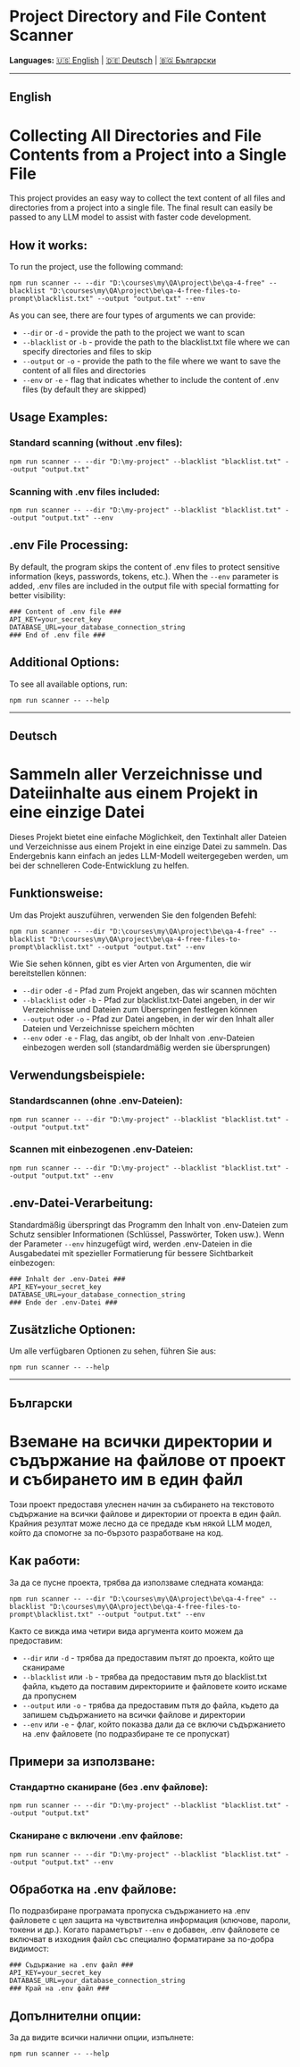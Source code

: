 # Project Directory and File Content Scanner

**Languages:** [🇺🇸 English](#english) | [🇩🇪 Deutsch](#deutsch) | [🇧🇬 Български](#български)

---

## English

# Collecting All Directories and File Contents from a Project into a Single File

This project provides an easy way to collect the text content of all files and directories from a project into a single file. The final result can easily be passed to any LLM model to assist with faster code development.

## How it works:

To run the project, use the following command:
```
npm run scanner -- --dir "D:\courses\my\QA\project\be\qa-4-free" --blacklist "D:\courses\my\QA\project\be\qa-4-free-files-to-prompt\blacklist.txt" --output "output.txt" --env
```

As you can see, there are four types of arguments we can provide:

- `--dir` or `-d` - provide the path to the project we want to scan
- `--blacklist` or `-b` - provide the path to the blacklist.txt file where we can specify directories and files to skip
- `--output` or `-o` - provide the path to the file where we want to save the content of all files and directories
- `--env` or `-e` - flag that indicates whether to include the content of .env files (by default they are skipped)

## Usage Examples:

### Standard scanning (without .env files):
```
npm run scanner -- --dir "D:\my-project" --blacklist "blacklist.txt" --output "output.txt"
```

### Scanning with .env files included:
```
npm run scanner -- --dir "D:\my-project" --blacklist "blacklist.txt" --output "output.txt" --env
```

## .env File Processing:

By default, the program skips the content of .env files to protect sensitive information (keys, passwords, tokens, etc.). When the `--env` parameter is added, .env files are included in the output file with special formatting for better visibility:

```
### Content of .env file ###
API_KEY=your_secret_key
DATABASE_URL=your_database_connection_string
### End of .env file ###
```

## Additional Options:

To see all available options, run:
```
npm run scanner -- --help
```

---

## Deutsch

# Sammeln aller Verzeichnisse und Dateiinhalte aus einem Projekt in eine einzige Datei

Dieses Projekt bietet eine einfache Möglichkeit, den Textinhalt aller Dateien und Verzeichnisse aus einem Projekt in eine einzige Datei zu sammeln. Das Endergebnis kann einfach an jedes LLM-Modell weitergegeben werden, um bei der schnelleren Code-Entwicklung zu helfen.

## Funktionsweise:

Um das Projekt auszuführen, verwenden Sie den folgenden Befehl:
```
npm run scanner -- --dir "D:\courses\my\QA\project\be\qa-4-free" --blacklist "D:\courses\my\QA\project\be\qa-4-free-files-to-prompt\blacklist.txt" --output "output.txt" --env
```

Wie Sie sehen können, gibt es vier Arten von Argumenten, die wir bereitstellen können:

- `--dir` oder `-d` - Pfad zum Projekt angeben, das wir scannen möchten
- `--blacklist` oder `-b` - Pfad zur blacklist.txt-Datei angeben, in der wir Verzeichnisse und Dateien zum Überspringen festlegen können
- `--output` oder `-o` - Pfad zur Datei angeben, in der wir den Inhalt aller Dateien und Verzeichnisse speichern möchten
- `--env` oder `-e` - Flag, das angibt, ob der Inhalt von .env-Dateien einbezogen werden soll (standardmäßig werden sie übersprungen)

## Verwendungsbeispiele:

### Standardscannen (ohne .env-Dateien):
```
npm run scanner -- --dir "D:\my-project" --blacklist "blacklist.txt" --output "output.txt"
```

### Scannen mit einbezogenen .env-Dateien:
```
npm run scanner -- --dir "D:\my-project" --blacklist "blacklist.txt" --output "output.txt" --env
```

## .env-Datei-Verarbeitung:

Standardmäßig überspringt das Programm den Inhalt von .env-Dateien zum Schutz sensibler Informationen (Schlüssel, Passwörter, Token usw.). Wenn der Parameter `--env` hinzugefügt wird, werden .env-Dateien in die Ausgabedatei mit spezieller Formatierung für bessere Sichtbarkeit einbezogen:

```
### Inhalt der .env-Datei ###
API_KEY=your_secret_key
DATABASE_URL=your_database_connection_string
### Ende der .env-Datei ###
```

## Zusätzliche Optionen:

Um alle verfügbaren Optionen zu sehen, führen Sie aus:
```
npm run scanner -- --help
```

---

## Български

# Вземане на всички директории и съдържание на файлове от проект и събирането им в един файл

Този проект предоставя улеснен начин за събирането на текстовото съдържание на всички файлове и директории от проекта в един файл. Крайния резултат може лесно да се предаде към някой LLM модел, който да спомогне за по-бързото разработване на код.

## Как работи:

За да се пусне проекта, трябва да използваме следната команда:
```
npm run scanner -- --dir "D:\courses\my\QA\project\be\qa-4-free" --blacklist "D:\courses\my\QA\project\be\qa-4-free-files-to-prompt\blacklist.txt" --output "output.txt" --env
```

Както се вижда има четири вида аргумента които можем да предоставим:

- `--dir` или `-d` - трябва да предоставим пътят до проекта, който ще сканираме
- `--blacklist` или `-b` - трябва да предоставим пътя до blacklist.txt файла, където да поставим директориите и файловете които искаме да пропуснем
- `--output` или `-o` - трябва да предоставим пътя до файла, където да запишем съдържанието на всички файлове и директории
- `--env` или `-e` - флаг, който показва дали да се включи съдържанието на .env файловете (по подразбиране те се пропускат)

## Примери за използване:

### Стандартно сканиране (без .env файлове):
```
npm run scanner -- --dir "D:\my-project" --blacklist "blacklist.txt" --output "output.txt"
```

### Сканиране с включени .env файлове:
```
npm run scanner -- --dir "D:\my-project" --blacklist "blacklist.txt" --output "output.txt" --env
```

## Обработка на .env файлове:

По подразбиране програмата пропуска съдържанието на .env файловете с цел защита на чувствителна информация (ключове, пароли, токени и др.). Когато параметърът `--env` е добавен, .env файловете се включват в изходния файл със специално форматиране за по-добра видимост:

```
### Съдържание на .env файл ###
API_KEY=your_secret_key
DATABASE_URL=your_database_connection_string
### Край на .env файл ###
```

## Допълнителни опции:

За да видите всички налични опции, изпълнете:
```
npm run scanner -- --help
```
